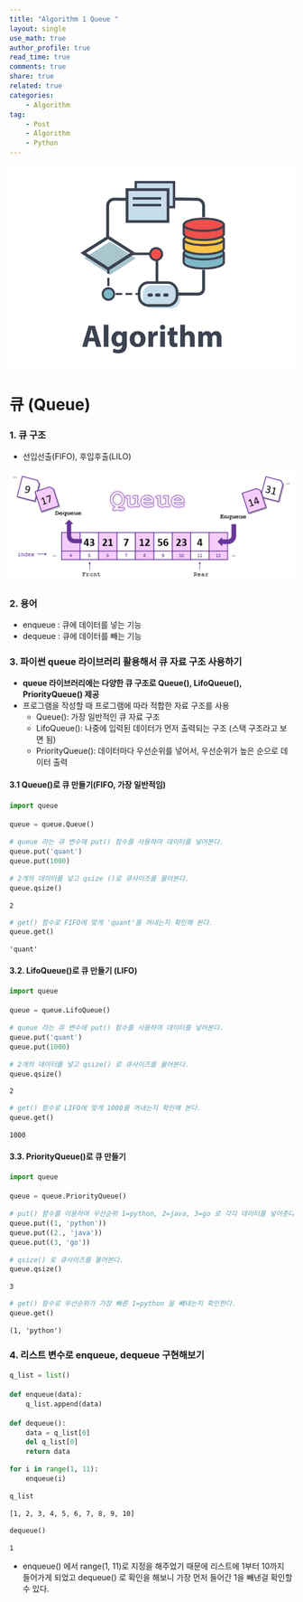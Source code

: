 ```yaml
---
title: "Algorithm 1 Queue "
layout: single
use_math: true
author_profile: true
read_time: true
comments: true
share: true
related: true
categories:
    - Algorithm
tag:
    - Post
    - Algorithm
    - Python
---  
```

<p align="center">
  <img src="/assets/img/post/algorithm.png" alt="Algorithm"/>
</p> 

# 큐 (Queue)

### 1. 큐 구조
* 선입선출(FIFO), 후입후출(LILO)

<p align="center">
  <img src="/images/2021-08-18-Algorithm_01_files/queue.png" alt="Algorithm"/>
</p> 


### 2. 용어
* enqueue : 큐에 데이터를 넣는 기능
* dequeue : 큐에 데이터를 빼는 기능

### 3. 파이썬 queue 라이브러리 활용해서 큐 자료 구조 사용하기
* **queue 라이브러리에는 다양한 큐 구조로 Queue(), LifoQueue(), PriorityQueue() 제공**
* 프로그램을 작성할 때 프로그램에 따라 적합한 자료 구조를 사용
  - Queue(): 가장 일반적인 큐 자료 구조
  - LifoQueue(): 나중에 입력된 데이터가 먼저 출력되는 구조 (스택 구조라고 보면 됨)
  - PriorityQueue(): 데이터마다 우선순위를 넣어서, 우선순위가 높은 순으로 데이터 출력

#### 3.1 Queue()로 큐 만들기(FIFO, 가장 일반적임)


```python
import queue

queue = queue.Queue()
```


```python
# queue 라는 큐 변수에 put() 함수를 사용하여 데이터를 넣어본다.
queue.put('quant')
queue.put(1000)
```


```python
# 2개의 데이터를 넣고 qsize ()로 큐사이즈를 물어본다.
queue.qsize()
```




    2




```python
# get() 함수로 FIFO에 맞게 'quant'를 꺼내는지 확인해 본다.
queue.get()
```




    'quant'



#### 3.2. LifoQueue()로 큐 만들기 (LIFO)


```python
import queue

queue = queue.LifoQueue()
```


```python
# queue 라는 큐 변수에 put() 함수를 사용하여 데이터를 넣어본다.
queue.put('quant')
queue.put(1000)
```


```python
# 2개의 데이터를 넣고 qsize() 로 큐사이즈를 물어본다.
queue.qsize()
```




    2




```python
# get() 함수로 LIFO에 맞게 1000를 꺼내는지 확인해 본다.
queue.get()
```




    1000



#### 3.3. PriorityQueue()로 큐 만들기


```python
import queue

queue = queue.PriorityQueue()
```


```python
# put() 함수를 이용하여 우선순위 1=python, 2=java, 3=go 로 각각 데이터를 넣어준다.
queue.put((1, 'python'))
queue.put((2., 'java'))
queue.put((3, 'go'))
```


```python
# qsize() 로 큐사이즈를 물어본다.
queue.qsize()
```




    3




```python
# get() 함수로 우선순위가 가장 빠른 1=python 을 빼내는지 확인한다.
queue.get()
```




    (1, 'python')



### 4. 리스트 변수로 enqueue, dequeue 구현해보기


```python
q_list = list()

def enqueue(data):
    q_list.append(data)
    
def dequeue():
    data = q_list[0]
    del q_list[0]
    return data
```


```python
for i in range(1, 11):
    enqueue(i)
```


```python
q_list
```




    [1, 2, 3, 4, 5, 6, 7, 8, 9, 10]




```python
dequeue()
```




    1



* enqueue() 에서 range(1, 11)로 지정을 해주었기 때문에 리스트에 1부터 10까지 들어가게 되었고 dequeue() 로 확인을 해보니 가장 먼저 들어간 1을 빼낸걸 확인할 수 있다.